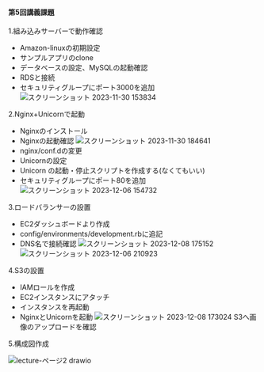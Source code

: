 #### 第5回講義課題

1.組み込みサーバーで動作確認

- Amazon-linuxの初期設定
- サンプルアプリのclone
- データベースの設定、MySQLの起動確認
- RDSと接続
- セキュリティグループにポート3000を追加
![スクリーンショット 2023-11-30 153834](https://github.com/murari-mura03/RaizeTech/assets/150114064/03653871-fd80-4849-99d1-8d9f68d29de3)

2.Nginx+Unicornで起動
- Nginxのインストール
- Nginxの起動確認
![スクリーンショット 2023-11-30 184641](https://github.com/murari-mura03/RaizeTech/assets/150114064/9d26440b-b78b-4413-b17e-27029ed545ef)
- nginx/conf.dの変更
- Unicornの設定
- Unicorn の起動・停止スクリプトを作成する(なくてもいい)
- セキュリティグループにポート80を追加
![スクリーンショット 2023-12-06 154732](https://github.com/murari-mura03/RaizeTech/assets/150114064/b4af90f8-5180-48d6-81ec-e53eb36c9e34)

3.ロードバランサーの設置
- EC2ダッシュボードより作成
- config/environments/development.rbに追記
- DNS名で接続確認
![スクリーンショット 2023-12-08 175152](https://github.com/murari-mura03/RaizeTech/assets/150114064/bcbc072f-f059-444d-9a59-43a316d4bd21)
![スクリーンショット 2023-12-06 210923](https://github.com/murari-mura03/RaizeTech/assets/150114064/2a334da1-5f3a-41b3-bf85-24fe71444bd2)

4.S3の設置
- IAMロールを作成
- EC2インスタンスにアタッチ
- インスタンスを再起動
- NginxとUnicornを起動
![スクリーンショット 2023-12-08 173024](https://github.com/murari-mura03/RaizeTech/assets/150114064/c6e90365-f7e5-4bac-85bc-cf82ac049041)
S3へ画像のアップロードを確認

5.構成図作成

![lecture-ページ2 drawio](https://github.com/murari-mura03/RaizeTech/assets/150114064/c9e38c74-b60c-4774-ab26-58bfdc3f9daa)
